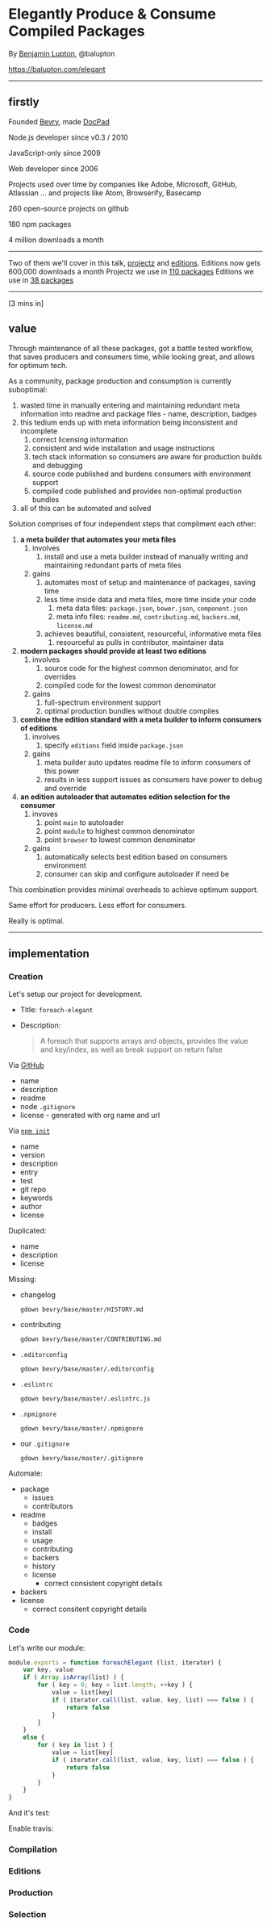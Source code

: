 # Elegantly Produce & Consume Compiled Packages

By [Benjamin Lupton](https://balupton.com), @balupton

https://balupton.com/elegant















---

## firstly

Founded [Bevry](https://bevry.me), made [DocPad](https://docpad.org)

Node.js developer since v0.3 / 2010

JavaScript-only since 2009

Web developer since 2006

Projects used over time by companies like Adobe, Microsoft, GitHub, Atlassian
… and projects like Atom, Browserify, Basecamp

260 open-source projects on github

180 npm packages

4 million downloads a month

---

Two of them we'll cover in this talk, [projectz](https://npmjs.com/package/projectz) and [editions](https://npmjs.com/package/editions).
Editions now gets 600,000 downloads a month
Projectz we use in [110 packages](https://github.com/search?utf8=✓&q=%22projectz+compile%22+user%3Adocpad+user%3Abevry&type=Code&ref=searchresults)
Editions we use in [38 packages](https://github.com/search?p=1&q=%22editions+description%22+user%3Adocpad+user%3Abevry&ref=searchresults&type=Code&utf8=✓)

---

[3 mins in]

## value

Through maintenance of all these packages, got a battle tested workflow, that saves producers and consumers time, while looking great, and allows for optimum tech.

As a community, package production and consumption is currently suboptimal:

1. wasted time in manually entering and maintaining redundant meta information into readme and package files - name, description, badges
2. this tedium ends up with meta information being inconsistent and incomplete
   1. correct licensing information
   2. consistent and wide installation and usage instructions
   3. tech stack information so consumers are aware for production builds and debugging
   4. source code published and burdens consumers with environment support
   5. compiled code published and provides non-optimal production bundles
3. all of this can be automated and solved

Solution comprises of four independent steps that compliment each other:

1. **a meta builder that automates your meta files**
   1. involves
      1. install and use a meta builder instead of manually writing and maintaining redundant parts of meta files
   2. gains
      1. automates most of setup and maintenance of packages, saving time
      2. less time inside data and meta files, more time inside your code
         1. meta data files: `package.json`, `bower.json`, `component.json`
         2. meta info files: `readme.md`, `contributing.md`, `backers.md`, `license.md`
      3. achieves beautiful, consistent, resourceful, informative meta files
         1. resourceful as pulls in contributor, maintainer data
2. **modern packages should provide at least two editions**
   1. involves
      1. source code for the highest common denominator, and for overrides
      2. compiled code for the lowest common denominator
   2. gains
      1. full-spectrum environment support
      2. optimal production bundles without double compiles
3. **combine the edition standard with a meta builder to inform consumers of editions**
   1. involves
      1. specify `editions` field inside `package.json`
   2. gains
      1. meta builder auto updates readme file to inform consumers of this power
      2. results in less support issues as consumers have power to debug and override
4. **an edition autoloader that automates edition selection for the consumer**
   1. invoves
      1. point `main` to autoloader
      2. point `module` to highest common denominator
      3. point `browser` to lowest common denominator
   2. gains
      1. automatically selects best edition based on consumers environment
      2. consumer can skip and configure autoloader if need be

This combination provides minimal overheads to achieve optimum support.

Same effort for producers.
Less effort for consumers.

Really is optimal.

---

## implementation

### Creation

Let's setup our project for development.

- Title: `foreach-elegant`
- Description:

  >  A foreach that supports arrays and objects, provides the value and key/index, as well as break support on return false

Via [GitHub](https://github.com/new)

- name
- description
- readme
- node `.gitignore`
- license - generated with org name and url

Via [`npm init`](https://docs.npmjs.com/cli/init)

- name
- version
- description
- entry
- test
- git repo
- keywords
- author
- license

Duplicated:

- name
- description
- license

Missing:

- changelog

  ```
  gdown bevry/base/master/HISTORY.md
  ```

- contributing

  ```
  gdown bevry/base/master/CONTRIBUTING.md
  ```

- `.editorconfig`

  ```
  gdown bevry/base/master/.editorconfig
  ```

- `.eslintrc`

  ```
  gdown bevry/base/master/.eslintrc.js
  ```

- `.npmignore`

  ```
  gdown bevry/base/master/.npmignore
  ```

- our `.gitignore`

  ```
  gdown bevry/base/master/.gitignore
  ```



Automate:

- package
  - issues
  - contributors
- readme
  - badges
  - install
  - usage
  - contributing
  - backers
  - history
  - license
    - correct consistent copyright details
- backers
- license
  - correct consitent copyright details


### Code

Let's write our module:

``` javascript
module.exports = function foreachElegant (list, iterator) {
	var key, value
	if ( Array.isArray(list) ) {
		for ( key = 0; key < list.length; ++key ) {
			value = list[key]
			if ( iterator.call(list, value, key, list) === false ) {
				return false
			}
		}
	}
	else {
		for ( key in list ) {
			value = list[key]
			if ( iterator.call(list, value, key, list) === false ) {
				return false
			}
		}
	}
}

```

And it's test:

Enable travis:




### Compilation


### Editions

### Production



### Selection




